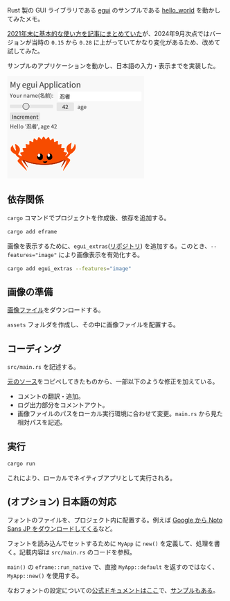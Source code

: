 
Rust 製の GUI ライブラリである [egui](https://github.com/emilk/egui) のサンプルである [hello_world](https://github.com/emilk/egui/tree/master/examples/hello_world) を動かしてみたメモ。

[2021年末に基本的な使い方を記事にまとめていた](https://zenn.dev/tris/articles/rust-egui-01)が、2024年9月次点ではバージョンが当時の `0.15` から `0.28` に上がっていてかなり変化があるため、改めて試してみた。

サンプルのアプリケーションを動かし、日本語の入力・表示までを実装した。

![alt text](screenshot.png)


## 依存関係

`cargo` コマンドでプロジェクトを作成後、依存を追加する。

```sh
cargo add eframe
```

画像を表示するために、`egui_extras`([リポジトリ](https://github.com/emilk/egui/tree/master/crates/egui_extras)) を追加する。このとき、`--features="image"` により画像表示を有効化する。

```sh
cargo add egui_extras --features="image"
```

## 画像の準備

[画像ファイル](https://github.com/emilk/egui/blob/master/crates/egui/assets/ferris.png)をダウンロードする。

`assets` フォルダを作成し、その中に画像ファイルを配置する。


## コーディング

`src/main.rs` を記述する。

[元のソース](https://github.com/emilk/egui/blob/master/examples/hello_world/src/main.rs)をコピペしてきたものから、一部以下のような修正を加えている。

- コメントの翻訳・追加。
- ログ出力部分をコメントアウト。
- 画像ファイルのパスをローカル実行環境に合わせて変更。`main.rs` から見た相対パスを記述。


## 実行

```sh
cargo run
```

これにより、ローカルでネイティブアプリとして実行される。


## (オプション) 日本語の対応

フォントのファイルを、プロジェクト内に配置する。例えば [Google から Noto Sans JP をダウンロードしてくる](https://fonts.google.com/noto/specimen/Noto+Sans+JP)など。

フォントを読み込んでセットするために `MyApp` に `new()` を定義して、処理を書く。記載内容は `src/main.rs` のコードを参照。

`main()` の `eframe::run_native` で、直接 `MyApp::default` を返すのではなく、`MyApp::new()` を使用する。

なおフォントの設定についての[公式ドキュメントはここ](https://docs.rs/egui/latest/egui/struct.FontDefinitions.html)で、[サンプルもある](https://github.com/emilk/egui/blob/master/examples/custom_font/src/main.rs)。
